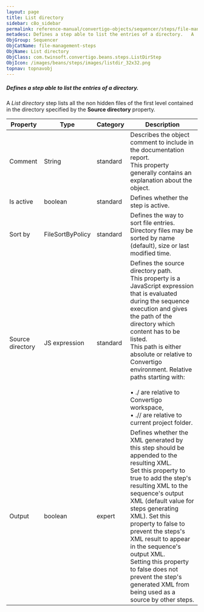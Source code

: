 ```yaml
---
layout: page
title: List directory
sidebar: c8o_sidebar
permalink: reference-manual/convertigo-objects/sequencer/steps/file-management-steps/list-directory/
metadesc: Defines a step able to list the entries of a directory.   A  List directory  step lists all the non hidden files of the first level contained in the d
ObjGroup: Sequencer
ObjCatName: file-management-steps
ObjName: List directory
ObjClass: com.twinsoft.convertigo.beans.steps.ListDirStep
ObjIcon: /images/beans/steps/images/listdir_32x32.png
topnav: topnavobj
---
```

##### Defines a step able to list the entries of a directory. 

A <i>List directory</i> step lists all the non hidden files of the first level contained in the directory specified by the <b>Source directory</b> property.

Property | Type | Category | Description
--- | --- | --- | ---
Comment | String | standard | Describes the object comment to include in the documentation report.<br/>This property generally contains an explanation about the object.
Is active | boolean | standard | Defines whether the step is active.
Sort by | FileSortByPolicy | standard | Defines the way to sort file entries.<br/>Directory files may be sorted by name (default), size or last modified time.
Source directory | JS expression | standard | Defines the source directory path.<br/>This property is a JavaScript expression that is evaluated during the sequence execution and gives the path of the directory which content has to be listed. <br/>This path is either absolute or relative to Convertigo environment. Relative paths starting with:<br/><br/>• <span class="computer">./</span> are relative to Convertigo workspace,<br/>• <span class="computer">.//</span> are relative to current project folder. <br/>
Output | boolean | expert | Defines whether the XML generated by this step should be appended to the resulting XML.<br/>Set this property to <span class="computer">true</span> to add the step's resulting XML to the sequence's output XML (default value for steps generating XML). Set this property to <span class="computer">false</span> to prevent the steps's XML result to appear in the sequence's output XML.<br/>Setting this property to <span class="computer">false</span> does not prevent the step's generated XML from being used as a source by other steps.
